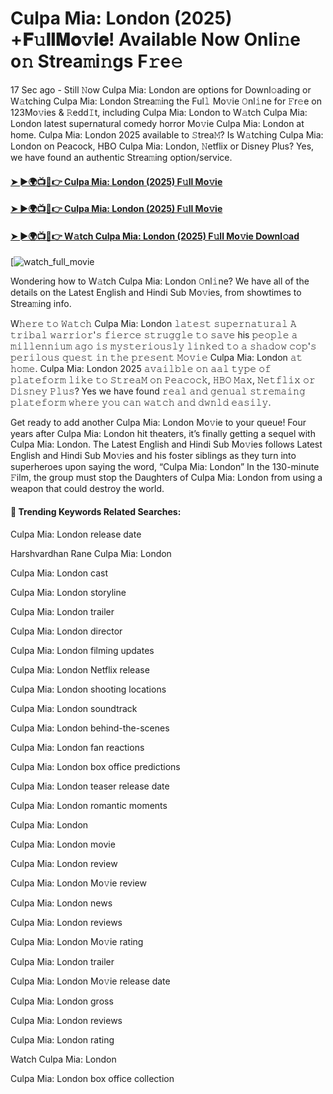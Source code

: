 # Culpa Mia: London (2025) +𝐅𝚞𝐥𝐥𝐌𝐨𝚟𝐢𝐞! Available Now Onli𝚗e o𝚗 Strea𝚖i𝚗gs F𝚛e𝚎

17 Sec ago - Still 𝙽ow Culpa Mia: London are options for Downl𝚘ading or W𝚊tching Culpa Mia: London Strea𝚖ing the Ful𝚕 Mo𝚟ie 𝙾nl𝚒ne for 𝙵r𝚎e on 123Mo𝚟ies & 𝚁edd𝙸t, including Culpa Mia: London to W𝚊tch Culpa Mia: London latest supernatural comedy horror Mo𝚟ie Culpa Mia: London at home. Culpa Mia: London 2025 available to 𝚂trea𝙼? Is W𝚊tching Culpa Mia: London on Peacock, HBO Culpa Mia: London, 𝙽etflix or Disney Plus? Yes, we have found an authentic Strea𝚖ing option/service.

#### [➤ ►🌍📺📱👉 Culpa Mia: London (2025) F𝚞ll Mo𝚟ie](https://cutt.ly/grexWBDh)
#### [➤ ►🌍📺📱👉 Culpa Mia: London (2025) F𝚞ll Mo𝚟ie](https://cutt.ly/grexWBDh)
#### [➤ ►🌍📺📱👉 W𝚊tch Culpa Mia: London (2025) F𝚞ll Mo𝚟ie Downl𝚘ad](https://cutt.ly/grexWBDh)
[![watch_full_movie](https://image.tmdb.org/t/p/w500/NxbwfAqlOUg9BpmfPJnLewgSIL.jpg)

Wondering how to W𝚊tch Culpa Mia: London 𝙾nl𝚒ne? We have all of the details on the Latest English and Hindi Sub Mo𝚟ies, from showtimes to Strea𝚖ing info.

W𝚑𝚎𝚛𝚎 𝚝𝚘 𝚆𝚊𝚝𝚌𝚑 Culpa Mia: London 𝚕𝚊𝚝𝚎𝚜𝚝 𝚜𝚞𝚙𝚎𝚛𝚗𝚊𝚝𝚞𝚛𝚊𝚕 𝙰 𝚝𝚛𝚒𝚋𝚊𝚕 𝚠𝚊𝚛𝚛𝚒𝚘𝚛'𝚜 𝚏𝚒𝚎𝚛𝚌𝚎 𝚜𝚝𝚛𝚞𝚐𝚐𝚕𝚎 𝚝𝚘 𝚜𝚊𝚟𝚎 his 𝚙𝚎𝚘𝚙𝚕𝚎 𝚊 𝚖𝚒𝚕𝚕𝚎𝚗𝚗𝚒𝚞𝚖 𝚊𝚐𝚘 𝚒𝚜 𝚖𝚢𝚜𝚝𝚎𝚛𝚒𝚘𝚞𝚜𝚕𝚢 𝚕𝚒𝚗𝚔𝚎𝚍 𝚝𝚘 𝚊 𝚜𝚑𝚊𝚍𝚘𝚠 𝚌𝚘𝚙'𝚜 𝚙𝚎𝚛𝚒𝚕𝚘𝚞𝚜 𝚚𝚞𝚎𝚜𝚝 𝚒𝚗 𝚝𝚑𝚎 𝚙𝚛𝚎𝚜𝚎𝚗𝚝 𝙼𝚘𝚟𝚒𝚎 Culpa Mia: London 𝚊𝚝 𝚑𝚘𝚖𝚎. Culpa Mia: London 2025 𝚊𝚟𝚊𝚒𝚕𝚋𝚕𝚎 𝚘𝚗 𝚊𝚊𝚕 𝚝𝚢𝚙𝚎 𝚘𝚏 𝚙𝚕𝚊𝚝𝚎𝚏𝚘𝚛𝚖 𝚕𝚒𝚔𝚎 𝚝𝚘 𝚂𝚝𝚛𝚎𝚊𝙼 𝚘𝚗 𝙿𝚎𝚊𝚌𝚘𝚌𝚔, 𝙷𝙱𝙾 𝙼𝚊𝚡, 𝙽𝚎𝚝𝚏𝚕𝚒𝚡 𝚘𝚛 𝙳𝚒𝚜𝚗𝚎𝚢 𝙿𝚕𝚞𝚜? Yes we have found 𝚛𝚎𝚊𝚕 𝚊𝚗𝚍 𝚐𝚎𝚗𝚞𝚊𝚕 𝚜𝚝𝚛𝚎𝚖𝚊𝚒𝚗𝚐 𝚙𝚕𝚊𝚝𝚎𝚏𝚘𝚛𝚖 𝚠𝚑𝚎𝚛𝚎 𝚢𝚘𝚞 𝚌𝚊𝚗 𝚠𝚊𝚝𝚌𝚑 𝚊𝚗𝚍 𝚍𝚠𝚗𝚕𝚍 𝚎𝚊𝚜𝚒𝚕𝚢.

Get ready to add another Culpa Mia: London Mo𝚟ie to your queue! Four years after Culpa Mia: London hit theaters, it’s finally getting a sequel with Culpa Mia: London. The Latest English and Hindi Sub Mo𝚟ies follows Latest English and Hindi Sub Mo𝚟ies and his foster siblings as they turn into superheroes upon saying the word, “Culpa Mia: London” In the 130-minute 𝙵ilm, the group must stop the Daughters of Culpa Mia: London from using a weapon that could destroy the world.

#### 🔑	 Trending Keywords Related Searches:

Culpa Mia: London release date

Harshvardhan Rane Culpa Mia: London

Culpa Mia: London cast

Culpa Mia: London storyline

Culpa Mia: London trailer

Culpa Mia: London director

Culpa Mia: London filming updates

Culpa Mia: London Netflix release

Culpa Mia: London shooting locations

Culpa Mia: London soundtrack

Culpa Mia: London behind-the-scenes

Culpa Mia: London fan reactions

Culpa Mia: London box office predictions

Culpa Mia: London teaser release date

Culpa Mia: London romantic moments

Culpa Mia: London

Culpa Mia: London movie

Culpa Mia: London review

Culpa Mia: London Mo𝚟ie review

Culpa Mia: London news

Culpa Mia: London reviews

Culpa Mia: London Mo𝚟ie rating

Culpa Mia: London trailer

Culpa Mia: London Mo𝚟ie release date

Culpa Mia: London gross

Culpa Mia: London reviews

Culpa Mia: London rating

Watch Culpa Mia: London

Culpa Mia: London box office collection
